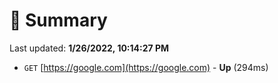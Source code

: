 # 📖 Summary
Last updated: **1/26/2022, 10:14:27 PM**

- `GET` [https://google.com](https://google.com) - **Up** (294ms)
